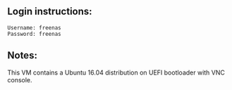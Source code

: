 ## Login instructions:

```
Username: freenas
Password: freenas
```

## Notes:

This VM contains a Ubuntu 16.04 distribution on UEFI bootloader
with VNC console.
